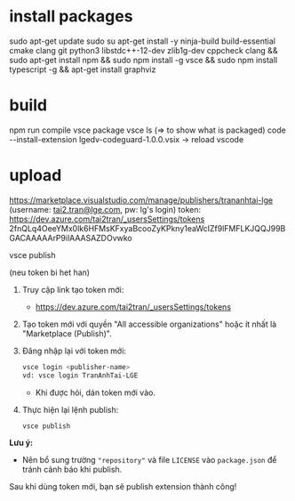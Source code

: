 
# install packages
sudo apt-get update
sudo su
apt-get install -y ninja-build build-essential cmake clang git python3 libstdc++-12-dev zlib1g-dev cppcheck clang && sudo apt-get install npm && sudo npm install -g vsce && sudo npm install typescript -g && apt-get install graphviz


# build
npm run compile
vsce package
vsce ls   (=> to show what is packaged)
code --install-extension lgedv-codeguard-1.0.0.vsix
-> reload vscode

# upload
https://marketplace.visualstudio.com/manage/publishers/trananhtai-lge
(username: tai2.tran@lge.com, pw: lg's login)
token:
https://dev.azure.com/tai2tran/_usersSettings/tokens
2fnQLq4OeeYMx0lk6HFMsKFxyaBcooZyKPkny1eaWcIZf9lFMFLKJQQJ99BGACAAAAArP9ilAAASAZDOvwko

vsce publish

(neu token bi het han)
1. Truy cập link tạo token mới:
   - https://dev.azure.com/tai2tran/_usersSettings/tokens
   
2. Tạo token mới với quyền "All accessible organizations" hoặc ít nhất là "Marketplace (Publish)".
  
3. Đăng nhập lại với token mới:
   ```bash
   vsce login <publisher-name>
   vd: vsce login TranAnhTai-LGE
   ```
   - Khi được hỏi, dán token mới vào.

4. Thực hiện lại lệnh publish:
   ```bash
   vsce publish
   ```

**Lưu ý:**
- Nên bổ sung trường `"repository"` và file `LICENSE` vào `package.json` để tránh cảnh báo khi publish.


Sau khi dùng token mới, bạn sẽ publish extension thành công!